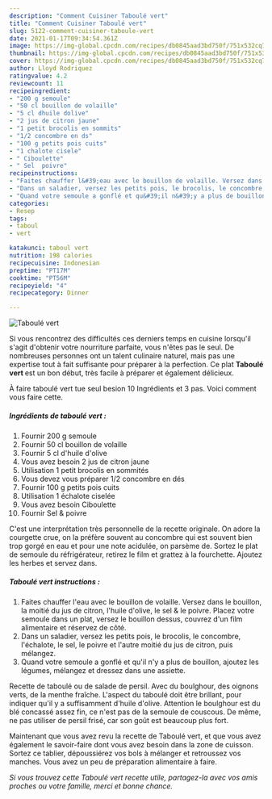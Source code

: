 ```yaml
---
description: "Comment Cuisiner Taboulé vert"
title: "Comment Cuisiner Taboulé vert"
slug: 5122-comment-cuisiner-taboule-vert
date: 2021-01-17T09:34:54.361Z
image: https://img-global.cpcdn.com/recipes/db0845aad3bd750f/751x532cq70/taboule-vert-photo-principale-de-la-recette.jpg
thumbnail: https://img-global.cpcdn.com/recipes/db0845aad3bd750f/751x532cq70/taboule-vert-photo-principale-de-la-recette.jpg
cover: https://img-global.cpcdn.com/recipes/db0845aad3bd750f/751x532cq70/taboule-vert-photo-principale-de-la-recette.jpg
author: Lloyd Rodriquez
ratingvalue: 4.2
reviewcount: 11
recipeingredient:
- "200 g semoule"
- "50 cl bouillon de volaille"
- "5 cl dhuile dolive"
- "2 jus de citron jaune"
- "1 petit brocolis en sommits"
- "1/2 concombre en ds"
- "100 g petits pois cuits"
- "1 chalote cisele"
- " Ciboulette"
- " Sel  poivre"
recipeinstructions:
- "Faites chauffer l&#39;eau avec le bouillon de volaille. Versez dans le bouillon, la moitié du jus de citron, l&#39;huile d&#39;olive, le sel &amp; le poivre. Placez votre semoule dans un plat, versez le bouillon dessus, couvrez d&#39;un film alimentaire et réservez de côté."
- "Dans un saladier, versez les petits pois, le brocolis, le concombre, l&#39;échalote, le sel, le poivre et l&#39;autre moitié du jus de citron, puis mélangez."
- "Quand votre semoule a gonflé et qu&#39;il n&#39;y a plus de bouillon, ajoutez les légumes, mélangez et dressez dans une assiette."
categories:
- Resep
tags:
- taboul
- vert

katakunci: taboul vert 
nutrition: 198 calories
recipecuisine: Indonesian
preptime: "PT17M"
cooktime: "PT56M"
recipeyield: "4"
recipecategory: Dinner

---
```



![Taboulé vert](https://img-global.cpcdn.com/recipes/db0845aad3bd750f/751x532cq70/taboule-vert-photo-principale-de-la-recette.jpg)

Si vous rencontrez des difficultés ces derniers temps en cuisine lorsqu'il s'agit d'obtenir votre nourriture parfaite, vous n'êtes pas le seul. De nombreuses personnes ont un talent culinaire naturel, mais pas une expertise tout à fait suffisante pour préparer à la perfection. Ce plat <strong> Taboulé vert </strong> est un bon début, très facile à préparer et également délicieux.

<!--inarticleads1-->

À faire taboulé vert tue seul besion 10 Ingrédients et 3 pas. Voici comment vous faire cette.

##### Ingrédients de taboulé vert :

1. Fournir 200 g semoule
1. Fournir 50 cl bouillon de volaille
1. Fournir 5 cl d&#39;huile d&#39;olive
1. Vous avez besoin 2 jus de citron jaune
1. Utilisation 1 petit brocolis en sommités
1. Vous devez vous préparer 1/2 concombre en dés
1. Fournir 100 g petits pois cuits
1. Utilisation 1 échalote ciselée
1. Vous avez besoin  Ciboulette
1. Fournir  Sel &amp; poivre


C&#39;est une interprétation très personnelle de la recette originale. On adore la courgette crue, on la préfère souvent au concombre qui est souvent bien trop gorgé en eau et pour une note acidulée, on parsème de. Sortez le plat de semoule du réfrigérateur, retirez le film et grattez à la fourchette. Ajoutez les herbes et servez dans. 

<!--inarticleads2-->

##### Taboulé vert instructions :

1. Faites chauffer l&#39;eau avec le bouillon de volaille. Versez dans le bouillon, la moitié du jus de citron, l&#39;huile d&#39;olive, le sel &amp; le poivre. Placez votre semoule dans un plat, versez le bouillon dessus, couvrez d&#39;un film alimentaire et réservez de côté.
1. Dans un saladier, versez les petits pois, le brocolis, le concombre, l&#39;échalote, le sel, le poivre et l&#39;autre moitié du jus de citron, puis mélangez.
1. Quand votre semoule a gonflé et qu&#39;il n&#39;y a plus de bouillon, ajoutez les légumes, mélangez et dressez dans une assiette.


Recette de taboulé ou de salade de persil. Avec du boulghour, des oignons verts, de la menthe fraîche. L&#39;aspect du taboulé doit être brillant, pour indiquer qu&#39;il y a suffisamment d&#39;huile d&#39;olive. Attention le boulghour est du blé concassé assez fin, ce n&#39;est pas de la semoule de couscous. De même, ne pas utiliser de persil frisé, car son goût est beaucoup plus fort. 

<!--inarticleads1-->

<p>
Maintenant que vous avez revu la recette de Taboulé vert, et que vous avez également le savoir-faire dont vous avez besoin dans la zone de cuisson. Sortez ce tablier, dépoussiérez vos bols à mélanger et retroussez vos manches. Vous avez un peu de préparation alimentaire à faire.
</p>

<p>
<i>Si vous trouvez cette Taboulé vert recette utile, partagez-la avec vos amis proches ou votre famille, merci et bonne chance.</i>
</p>
